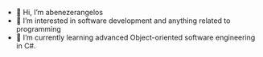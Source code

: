 - 👋 Hi, I’m abenezerangelos
- 👀 I’m interested in software development and anything related to programming
- 🌱 I’m currently learning advanced Object-oriented software engineering in C#.


<!---
abenezerangelos/abenezerangelos is a ✨ special ✨ repository because its `README.md` (this file) appears on your GitHub profile.
You can click the Preview link to take a look at your changes.
--->
